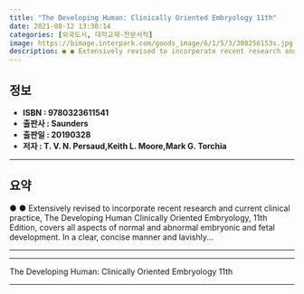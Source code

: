 ```yaml
---
title: "The Developing Human: Clinically Oriented Embryology 11th"
date: 2021-08-12 13:30:14
categories: [외국도서, 대학교재-전문서적]
image: https://bimage.interpark.com/goods_image/6/1/5/3/308256153s.jpg
description: ● ● Extensively revised to incorporate recent research and current clinical practice, The Developing Human Clinically Oriented Embryology, 11th Edition, cover
---
```


## **정보**

- **ISBN : 9780323611541**
- **출판사 : Saunders**
- **출판일 : 20190328**
- **저자 : T. V. N. Persaud,Keith L. Moore,Mark G. Torchia**

------



## **요약**

●  ●  Extensively revised to incorporate recent research and current clinical practice, The Developing Human Clinically Oriented Embryology, 11th Edition, covers all aspects of normal and abnormal embryonic and fetal development. In a clear, concise manner and lavishly... 

------



------


The Developing Human: Clinically Oriented Embryology 11th 

------


